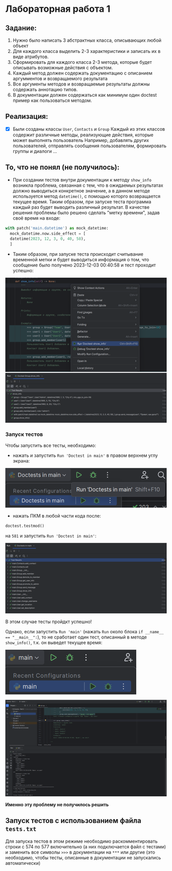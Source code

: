 # Лабораторная работа 1
## Задание:
1) Нужно было написать 3 абстрактных класса, описывающих любой объект
2) Для каждого класса выделить 2-3 характеристики и записать их в виде атрибутов.
3) Сформировать для каждого класса 2-3 метода, которые будет описывать возможные действия с объектом.
4) Каждый метод должен содержать документацию с описанием аргумментов и возвращаемого результата
5) Все аргументы методов и возвращаемые результаты должны содержать аннотацию типов.
6) В документации должен содержаться как минимум один doctest пример как пользоваться методом.

## Реализация:
- [x] Были созданы классы ```User```, ```Contacts``` и ```Group```
Каждый из этих классов содержит различные методы, реализующие действия, которые может выполнять пользователь
Например, добавлять других пользователей, отправлять сообщения пользователям, формировать группы и диалоги ...

## То, что не понял (не получилось):
- При создании тестов внутри документации к методу ```show_info``` возникла проблема, связанная с тем, что в ожидаемых результатах должно выводиться конкретное значение, а в данном методе используется метод ```datetime()```, с помощью которго возвращается текущее время. Таким образом, при запуске теста программа каждый раз будет выводить различный результат. В качестве решения проблемы было решено сделать "метку времени", задав своё время на входе:

```python
with patch('main.datetime') as mock_datetime:
  mock_datetime.now.side_effect = [
  datetime(2023, 12, 3, 0, 40, 58),
  ]
```

- Таким образом, при запуске теста происходит считывание временной метки и будет выводиться информация о том, что сообщение было получено 2023-12-03 00:40:58 и тест проходит успешно:

![Test show_info()](https://github.com/MatNepo/PythonCourseOOP/blob/Lab1/Screenshot%201.png)
![Test show_info()](https://github.com/MatNepo/PythonCourseOOP/blob/Lab1/Screenshot%202.png)

### Запуск тестов

Чтобы запустить все тесты, необходимо:
- нажать и запустить ```Run 'Doctest in main'``` в правом верхнем углу экрана:

![Test show_info()](https://github.com/MatNepo/PythonCourseOOP/blob/Lab1/Screenshot%203.png)

- нажать ПКМ в любой части кода после:
```python
doctest.testmod()
```
на ```581``` и запустить ```Run 'Doctest in main'```:

![Test show_info()](https://github.com/MatNepo/PythonCourseOOP/blob/Lab1/Screenshot%204.png)

В этом случае тесты пройдкт успешно!

Однако, если запустить ```Run 'main'``` (нажать ```Run``` около блока ```if __name__ == "__main__":```), то не сработает один тест, описанный в методе ```show_info()```, т.к. он выведет текущее время:

![Test show_info()](https://github.com/MatNepo/PythonCourseOOP/blob/Lab1/Screenshot%205.png)

![Test show_info()](https://github.com/MatNepo/PythonCourseOOP/blob/Lab1/Screenshot%206.png)


**Именно эту проблему не получилось решить**


## Запуск тестов c использованием файла ```tests.txt```

Для запуска тестов в этом режиме необходимо раскомментировать строки с 574 по 577 включительно (а них подключается файл с тестами) и заменить все символы ```>>>``` в документации на ```***``` или другие (это необходимо, чтобы тесты, описанные в документации не запускались автоматически)
